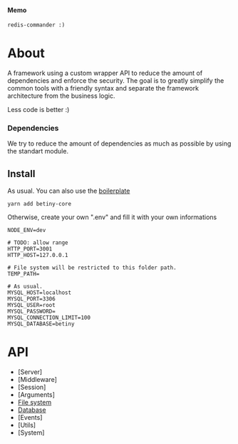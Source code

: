 #### Memo

    redis-commander :)

# About
A framework using a custom wrapper API to reduce the amount of dependencies and enforce the security. The goal is to greatly simplify the common tools with a friendly syntax and separate the framework architecture from the business logic.

Less code is better :)

### Dependencies
We try to reduce the amount of dependencies as much as possible by using the standart module.

## Install
As usual. You can also use the [boilerplate](https://github.com/Braije/betiny-boilerplate)

    yarn add betiny-core

Otherwise, create your own ".env" and fill it with your own informations

    NODE_ENV=dev

    # TODO: allow range
    HTTP_PORT=3001
    HTTP_HOST=127.0.0.1

    # File system will be restricted to this folder path.
    TEMP_PATH=
    
    # As usual.
    MYSQL_HOST=localhost
    MYSQL_PORT=3306
    MYSQL_USER=root
    MYSQL_PASSWORD=
    MYSQL_CONNECTION_LIMIT=100
    MYSQL_DATABASE=betiny

# API

- [Server]
- [Middleware]
- [Session]
- [Arguments]
- [File system](./api/core/files.md)
- [Database](./api/core/mysql.md)
- [Events]
- [Utils]
- [System]
